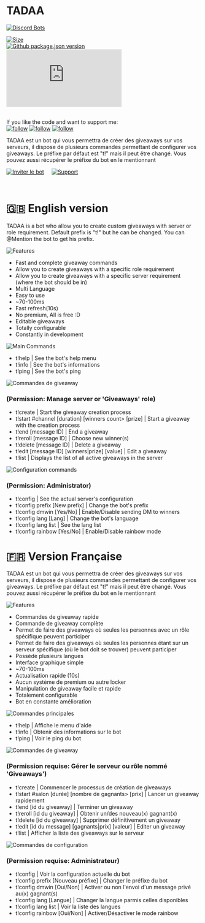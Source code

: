 # TADAA
[![Discord Bots](https://top.gg/api/widget/732003715426287676.svg)](https://top.gg/bot/732003715426287676)



[![Size](https://img.shields.io/github/last-commit/Ezzud/tadaa)]()\
[![Github package.json version](https://img.shields.io/github/package-json/v/Ezzud/tadaa)]()\
[![ds.js version](https://img.shields.io/github/package-json/dependency-version/Ezzud/tadaa/discord.js)]()\
<br>

If you like the code and want to support me:<br>
[![follow](https://img.shields.io/github/followers/Ezzud?label=Follow%20me&style=social)]() [![follow](https://img.shields.io/github/stars/Ezzud/tadaa?style=social)]() [![follow](https://img.shields.io/github/watchers/Ezzud/tadaa?label=Follow%20repository&style=social)]()




TADAA est un bot qui vous permettra de créer des giveaways sur vos serveurs, il dispose de plusieurs commandes permettant de configurer vos giveaways.
Le préfixe par défaut est "t!" mais il peut être changé. Vous pouvez aussi récupérer le préfixe du bot en le mentionnant


<a href="https://discord.com/oauth2/authorize?client_id=732003715426287676&permissions=355392&scope=bot" target="_blank">![Inviter le bot](https://cdn.discordapp.com/attachments/800365015642275850/800368450975170570/invite-button.png)</a>        &nbsp;&nbsp;&nbsp;        <a href="https://discord.gg/VGt9S66" target="_blank">![Support](https://cdn.discordapp.com/attachments/800365015642275850/800368447526797332/support-button.png)</a>

<br />


# 🇬🇧 English version

TADAA is a bot who allow you to create custom giveaways with server or role requirement.
Default prefix is "t!" but he can be changed. You can @Mention the bot to get his prefix.


![Features](https://media.discordapp.net/attachments/740991539148488754/843951994230145061/features.png)
<p>
  
- Fast and complete giveaway commands
- Allow you to create giveaways with a specific role requirement
- Allow you to create giveaways with a specific server requirement (where the bot should be in)
- Multi Language
- Easy to use
- ~70-100ms
- Fast refresh(10s)
- No premium, All is free :D
- Editable giveaways
- Totally configurable
- Constantly in development
</p>


![Main Commands](https://media.discordapp.net/attachments/740991539148488754/843951995332853760/commands1.png)
<p>

- t!help | See the bot's help menu
- t!info | See the bot's informations
- t!ping | See the bot's ping
</p>

![Commandes de giveaway](https://media.discordapp.net/attachments/740991539148488754/843951992820334633/commands2.png)<br/>
<h3>(Permission: Manage server or 'Giveaways' role)</h3>
<p>

- t!create | Start the giveaway creation process
- t!start #channel [duration] [winners count> [prize] | Start a giveaway with the creation process
- t!end [message ID] | End a giveaway
- t!reroll [message ID] |  Choose new winner(s)
- t!delete [message ID] | Delete a giveaway
- t!edit [message ID] [winners|prize] [value] | Edit a giveaway
- t!list | Displays the list of all active giveaways in the server
</p>

![Configuration commands](https://media.discordapp.net/attachments/740991539148488754/843951991997988894/commands3.png)<br/>
<h3>(Permission: Administrator)</h3>
<p>

- t!config | See the actual server's configuration
- t!config prefix [New prefix] | Change the bot's prefix
- t!config dmwin [Yes/No] | Enable/Disable sending DM to winners
- t!config lang [Lang] | Change the bot's language
- t!config lang list | See the lang list
- t!config rainbow [Yes/No] | Enable/Disable rainbow mode
</p>

# 🇫🇷 Version Française

TADAA est un bot qui vous permettra de créer des giveaways sur vos serveurs, il dispose de plusieurs commandes permettant de configurer vos giveaways.
Le préfixe par défaut est "t!" mais il peut être changé. Vous pouvez aussi récupérer le préfixe du bot en le mentionnant


![Features](https://media.discordapp.net/attachments/740991539148488754/843951994230145061/features.png)
<p>
  
- Commandes de giveaway rapide
- Commande de giveaway complète
- Permet de faire des giveaways où seules les personnes avec un rôle spécifique peuvent participer
- Permet de faire des giveaways où seules les personnes étant sur un serveur spécifique (où le bot doit se trouver) peuvent participer
- Possède plusieurs langues
- Interface graphique simple
- ~70-100ms
- Actualisation rapide (10s)
- Aucun système de premium ou autre locker
- Manipulation de giveaway facile et rapide
- Totalement configurable
- Bot en constante amélioration
</p>


![Commandes principales](https://media.discordapp.net/attachments/740991539148488754/843951995332853760/commands1.png)
<p>

- t!help | Affiche le menu d'aide
- t!info | Obtenir des informations sur le bot
- t!ping | Voir le ping du bot
</p>

![Commandes de giveaway](https://media.discordapp.net/attachments/740991539148488754/843951992820334633/commands2.png)<br/>
<h3>(Permission requise: Gérer le serveur ou rôle nommé 'Giveaways')</h3>
<p>

- t!create | Commencer le processus de création de giveaways
- t!start #salon [durée] [nombre de gagnants> [prix] | Lancer un giveaway rapidement
- t!end [id du giveaway] | Terminer un giveaway
- t!reroll [id du giveaway] |  Obtenir un/des nouveau(x) gagnant(x)
- t!delete [id du giveaway] | Supprimer définitivement un giveaway
- t!edit [id du message] [gagnants|prix] [valeur] | Editer un giveaway
- t!list | Afficher la liste des giveaways sur le serveur
</p>

![Commandes de configuration](https://media.discordapp.net/attachments/740991539148488754/843951991997988894/commands3.png)<br/>
<h3>(Permission requise: Administrateur)</h3>
<p>

- t!config | Voir la configuration actuelle du bot
- t!config prefix [Nouveau préfixe] | Changer le préfixe du bot
- t!config dmwin [Oui/Non] | Activer ou non l'envoi d'un message privé au(x) gagnant(s)
- t!config lang [Langue] | Changer la langue parmis celles disponibles
- t!config lang list | Voir la liste des langues
- t!config rainbow [Oui/Non] | Activer/Désactiver le mode rainbow
</p>
